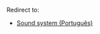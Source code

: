 Redirect to:

*   [Sound system (Português)](/index.php/Sound_system_(Portugu%C3%AAs) "Sound system (Português)")